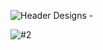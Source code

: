![Header Designs -](https://ik.imagekit.io/rmlbayysp/1751454479799-1000014890_yA5GZ3309.jpg)

![#2](https://ik.imagekit.io/rmlbayysp/1751454479799-1000014890_yA5GZ3309.jpg)
